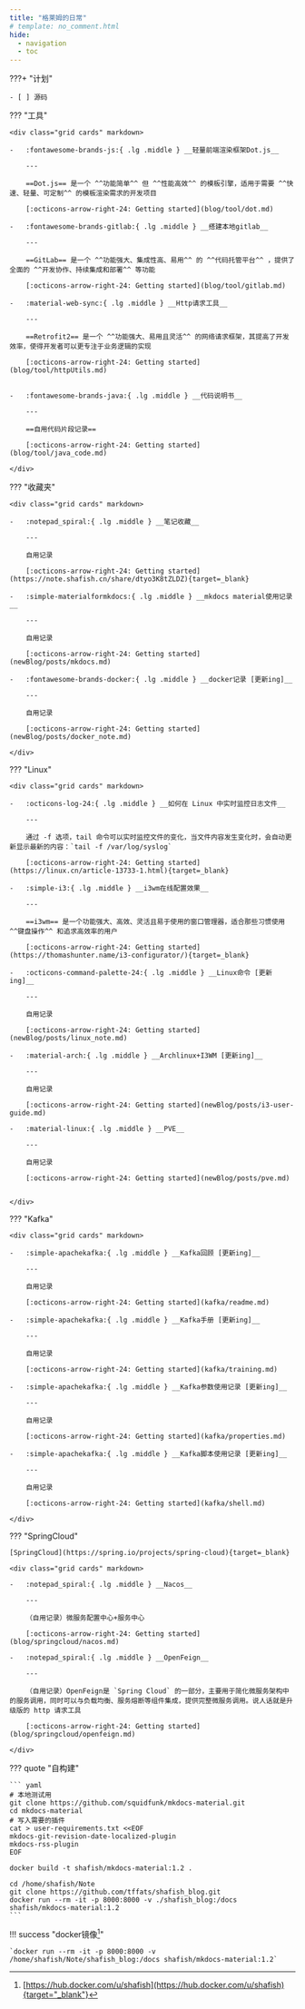 ```yaml
---
title: "格莱姆的日常"
# template: no_comment.html
hide:
  - navigation
  - toc
---
```


???+ "计划"

    - [ ] 源码

??? "工具"

    <div class="grid cards" markdown>

    -   :fontawesome-brands-js:{ .lg .middle } __轻量前端渲染框架Dot.js__

        ---

        ==Dot.js== 是一个 ^^功能简单^^ 但 ^^性能高效^^ 的模板引擎，适用于需要 ^^快速、轻量、可定制^^ 的模板渲染需求的开发项目

        [:octicons-arrow-right-24: Getting started](blog/tool/dot.md)

    -   :fontawesome-brands-gitlab:{ .lg .middle } __搭建本地gitlab__

        ---

        ==GitLab== 是一个 ^^功能强大、集成性高、易用^^ 的 ^^代码托管平台^^ ，提供了全面的 ^^开发协作、持续集成和部署^^ 等功能

        [:octicons-arrow-right-24: Getting started](blog/tool/gitlab.md)

    -   :material-web-sync:{ .lg .middle } __Http请求工具__

        ---

        ==Retrofit2== 是一个 ^^功能强大、易用且灵活^^ 的网络请求框架，其提高了开发效率，使得开发者可以更专注于业务逻辑的实现

        [:octicons-arrow-right-24: Getting started](blog/tool/httpUtils.md)


    -   :fontawesome-brands-java:{ .lg .middle } __代码说明书__

        ---

        ==自用代码片段记录== 

        [:octicons-arrow-right-24: Getting started](blog/tool/java_code.md)

    </div>

??? "收藏夹"

    <div class="grid cards" markdown>

    -   :notepad_spiral:{ .lg .middle } __笔记收藏__

        ---

        自用记录

        [:octicons-arrow-right-24: Getting started](https://note.shafish.cn/share/dtyo3K8tZLDZ){target=_blank}

    -   :simple-materialformkdocs:{ .lg .middle } __mkdocs material使用记录__

        ---

        自用记录

        [:octicons-arrow-right-24: Getting started](newBlog/posts/mkdocs.md)

    -   :fontawesome-brands-docker:{ .lg .middle } __docker记录 [更新ing]__

        ---

        自用记录

        [:octicons-arrow-right-24: Getting started](newBlog/posts/docker_note.md)

    </div>

??? "Linux"

    <div class="grid cards" markdown>

    -   :octicons-log-24:{ .lg .middle } __如何在 Linux 中实时监控日志文件__

        ---

        通过 -f 选项，tail 命令可以实时监控文件的变化，当文件内容发生变化时，会自动更新显示最新的内容：`tail -f /var/log/syslog`

        [:octicons-arrow-right-24: Getting started](https://linux.cn/article-13733-1.html){target=_blank}

    -   :simple-i3:{ .lg .middle } __i3wm在线配置效果__

        ---

        ==i3wm== 是一个功能强大、高效、灵活且易于使用的窗口管理器，适合那些习惯使用 ^^键盘操作^^ 和追求高效率的用户

        [:octicons-arrow-right-24: Getting started](https://thomashunter.name/i3-configurator/){target=_blank}

    -   :octicons-command-palette-24:{ .lg .middle } __Linux命令 [更新ing]__

        ---

        自用记录

        [:octicons-arrow-right-24: Getting started](newBlog/posts/linux_note.md)

    -   :material-arch:{ .lg .middle } __Archlinux+I3WM [更新ing]__

        ---

        自用记录

        [:octicons-arrow-right-24: Getting started](newBlog/posts/i3-user-guide.md)

    -   :material-linux:{ .lg .middle } __PVE__

        ---

        自用记录

        [:octicons-arrow-right-24: Getting started](newBlog/posts/pve.md)


    </div>


??? "Kafka"

    <div class="grid cards" markdown>

    -   :simple-apachekafka:{ .lg .middle } __Kafka回顾 [更新ing]__

        ---

        自用记录

        [:octicons-arrow-right-24: Getting started](kafka/readme.md)

    -   :simple-apachekafka:{ .lg .middle } __Kafka手册 [更新ing]__

        ---

        自用记录

        [:octicons-arrow-right-24: Getting started](kafka/training.md)

    -   :simple-apachekafka:{ .lg .middle } __Kafka参数使用记录 [更新ing]__

        ---

        自用记录

        [:octicons-arrow-right-24: Getting started](kafka/properties.md)

    -   :simple-apachekafka:{ .lg .middle } __Kafka脚本使用记录 [更新ing]__

        ---

        自用记录

        [:octicons-arrow-right-24: Getting started](kafka/shell.md)

    </div>

??? "SpringCloud"

    [SpringCloud](https://spring.io/projects/spring-cloud){target=_blank}

    <div class="grid cards" markdown>

    -   :notepad_spiral:{ .lg .middle } __Nacos__

        ---

        （自用记录）微服务配置中心+服务中心

        [:octicons-arrow-right-24: Getting started](blog/springcloud/nacos.md)

    -   :notepad_spiral:{ .lg .middle } __OpenFeign__

        ---

        （自用记录）OpenFeign是 `Spring Cloud` 的一部分，主要用于简化微服务架构中的服务调用，同时可以与负载均衡、服务熔断等组件集成，提供完整微服务调用。说人话就是升级版的 http 请求工具

        [:octicons-arrow-right-24: Getting started](blog/springcloud/openfeign.md)

    </div>

??? quote "自构建"

    ``` yaml
    # 本地测试用
    git clone https://github.com/squidfunk/mkdocs-material.git
    cd mkdocs-material
    # 写入需要的插件
    cat > user-requirements.txt <<EOF
    mkdocs-git-revision-date-localized-plugin
    mkdocs-rss-plugin
    EOF

    docker build -t shafish/mkdocs-material:1.2 .

    cd /home/shafish/Note
    git clone https://github.com/tffats/shafish_blog.git
    docker run --rm -it -p 8000:8000 -v ./shafish_blog:/docs shafish/mkdocs-material:1.2
    ```

!!! success "docker镜像[^1]"

    `docker run --rm -it -p 8000:8000 -v /home/shafish/Note/shafish_blog:/docs shafish/mkdocs-material:1.2`

[^1]: [https://hub.docker.com/u/shafish](https://hub.docker.com/u/shafish){target="_blank"}